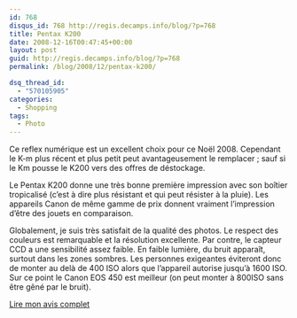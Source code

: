 ```yaml
---
id: 768
disqus_id: 768 http://regis.decamps.info/blog/?p=768
title: Pentax K200
date: 2008-12-16T00:47:45+00:00
layout: post
guid: http://regis.decamps.info/blog/?p=768
permalink: /blog/2008/12/pentax-k200/

dsq_thread_id:
  - "570105905"
categories:
  - Shopping
tags:
  - Photo
---
```

Ce reflex numérique est un excellent choix pour ce Noël 2008. Cependant le K-m plus récent et plus petit peut avantageusement le remplacer ; sauf si le Km pousse le K200 vers des offres de déstockage.

Le Pentax K200 donne une très bonne première impression avec son boîtier tropicalisé (c’est à dire plus résistant et qui peut résister à la pluie). Les appareils Canon de même gamme de prix donnent vraiment l’impression d’être des jouets en comparaison.

Globalement, je suis très satisfait de la qualité des photos. Le respect des couleurs est remarquable et la résolution excellente. Par contre, le capteur CCD a une sensibilité assez faible. En faible lumière, du bruit apparaît, surtout dans les zones sombres. Les personnes exigeantes éviteront donc de monter au delà de 400 ISO alors que l’appareil autorise jusqu’à 1600 ISO. Sur ce point le Canon EOS 450 est meilleur (on peut monter à 800ISO sans être gêné par le bruit).

[Lire mon avis complet](http://www.ciao.fr/Pentax_K200D__Avis_1162154)
